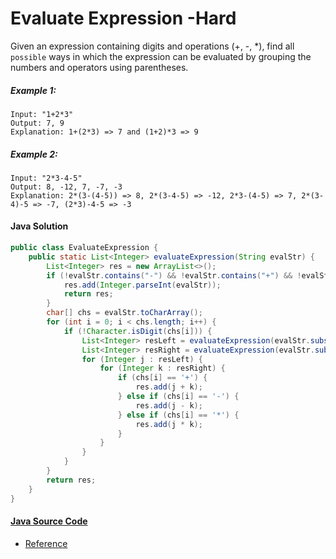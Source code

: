 # Evaluate Expression -Hard

Given an expression containing digits and operations (+, -, *), find all ```possible``` ways in which the expression can be evaluated by grouping the numbers and operators using parentheses.

##### Example 1:
```
Input: "1+2*3"
Output: 7, 9
Explanation: 1+(2*3) => 7 and (1+2)*3 => 9
```

##### Example 2:
```
Input: "2*3-4-5"
Output: 8, -12, 7, -7, -3 
Explanation: 2*(3-(4-5)) => 8, 2*(3-4-5) => -12, 2*3-(4-5) => 7, 2*(3-4)-5 => -7, (2*3)-4-5 => -3
```

#### Java Solution
```java
public class EvaluateExpression {
    public static List<Integer> evaluateExpression(String evalStr) {
        List<Integer> res = new ArrayList<>();
        if (!evalStr.contains("-") && !evalStr.contains("+") && !evalStr.contains("*")){
            res.add(Integer.parseInt(evalStr));
            return res;
        }
        char[] chs = evalStr.toCharArray();
        for (int i = 0; i < chs.length; i++) {
            if (!Character.isDigit(chs[i])) {
                List<Integer> resLeft = evaluateExpression(evalStr.substring(0, i));
                List<Integer> resRight = evaluateExpression(evalStr.substring(i + 1));
                for (Integer j : resLeft) {
                    for (Integer k : resRight) {
                        if (chs[i] == '+') {
                            res.add(j + k);
                        } else if (chs[i] == '-') {
                            res.add(j - k);
                        } else if (chs[i] == '*') {
                            res.add(j * k);
                        }
                    }
                }
            }
        }
        return res;
    }
}
```

#### [Java Source Code](../../../src/main/java/com/algorithm/subsets/EvaluateExpression.java)
- [Reference](https://www.geeksforgeeks.org/expression-evaluation/)